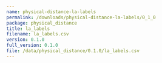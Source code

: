 ```yaml
---
name: physical-distance-la-labels
permalink: /downloads/physical-distance-la-labels/0_1_0
package: physical_distance
title: la_labels
filename: la_labels.csv
version: 0.1.0
full_version: 0.1.0
file: /data/physical_distance/0.1.0/la_labels.csv
---
```

